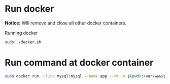 Run docker
===========

**Notice:** Will remove and close all other docker containers.

Running docker

```bash
sudo ./docker.sh
```

Run command at docker container
========

```bash
sudo docker run --link mysql:mysql --name app --rm -v $(pwd):/var/www/playground -t -i application php -v
```

